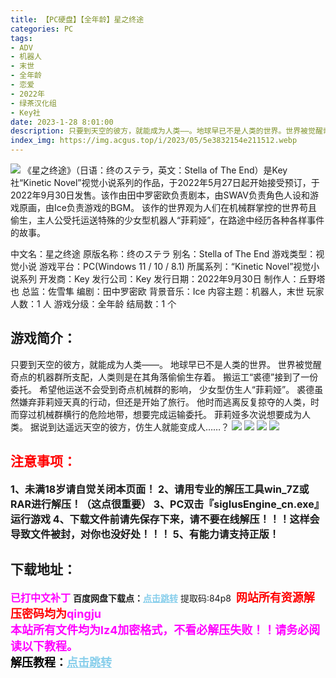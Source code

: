 ```yaml
---
title: 【PC硬盘】【全年龄】星之终途
categories: PC
tags:
- ADV
- 机器人
- 末世
- 全年龄
- 恋爱
- 2022年
- 绿茶汉化组
- Key社
date: 2023-1-28 8:01:00
description: 只要到天空的彼方，就能成为人类――。地球早已不是人类的世界。世界被觉醒奇点的机器群所支配，人类则是在其角落偷偷生存着。
index_img: https://img.acgus.top/i/2023/05/5e3832154e211512.webp
---
```

![](https://img.acgus.top/i/2023/05/5e3832154e211512.webp)
《星之终途》（日语：终のステラ，英文：Stella of The End）是Key社“Kinetic Novel”视觉小说系列的作品，于2022年5月27日起开始接受预订，于2022年9月30日发售。该作由田中罗密欧负责剧本，由SWAV负责角色人设和游戏原画，由Ice负责游戏的BGM。
该作的世界观为人们在机械群掌控的世界苟且偷生，主人公受托运送特殊的少女型机器人“菲莉娅”，在路途中经历各种各样事件的故事。

中文名：星之终途 
原版名称：终のステラ
别名：Stella of The End
游戏类型：视觉小说
游戏平台：PC(Windows 11 / 10 / 8.1)
所属系列：“Kinetic Novel”视觉小说系列
开发商：Key
发行公司：Key
发行日期：2022年9月30日
制作人：丘野塔也
总监：佐雪隼
编剧：田中罗密欧
背景音乐：Ice
内容主题：机器人，末世
玩家人数：1 人
游戏分级：全年龄
结局数：1 个

## 游戏简介：
只要到天空的彼方，就能成为人类――。
地球早已不是人类的世界。
世界被觉醒奇点的机器群所支配，人类则是在其角落偷偷生存着。
搬运工“裘德”接到了一份委托。
希望他运送不会受到奇点机械群的影响， 少女型仿生人“菲莉娅”。
裘德虽然嫌弃菲莉娅天真的行动，但还是开始了旅行。
他时而逃离反复掠夺的人类，时而穿过机械群横行的危险地带，想要完成运输委托。
菲莉娅多次说想要成为人类。
据说到达遥远天空的彼方，仿生人就能变成人……？
![](https://img.acgus.top/i/2023/05/d67fcc60ca211535.webp)
![](https://img.acgus.top/i/2023/05/a6b92ae48b211526.webp)
![](https://img.acgus.top/i/2023/05/1f0d0f1ddf211520.webp)
![](https://img.acgus.top/i/2023/05/d67fcc60ca211535.webp)





## <font color=#FF0000 >注意事项：</font>
<font size=3><b>1、未满18岁请自觉关闭本页面！
2、请用专业的解压工具win_7Z或RAR进行解压！（这点很重要）
3、PC双击『sigIusEngine_cn.exe』运行游戏
4、下载文件前请先保存下来，请不要在线解压！！！这样会导致文件被封，对你也没好处！！！
5、有能力请支持正版！</b></font>

## 下载地址：
<font color=#FF00FF size=3><b>已打中文补丁</b></font>
<b>百度网盘下载点：</b><a href="https://pan.baidu.com/s/1R90850jfrfceqMrOtY8MCw?pwd=84p8" style="color: #87CEEB;"><b>点击跳转</b></a> 提取码:84p8
<a style="padding: 0" href="https://post.qingju.org/AD/"><img style="max-width:100%" src="https://img.acgus.top/i/2024/07/478f689b8021d8d499ab43d21acf137a.gif" alt=""></a>
<b><font color=#FF0000 size=4>网站所有资源解压密码均为</b></font><b><font color=#FF00FF size=4>qingju</font><font color=#FF0000 ></font></b><br><b><font color=#FF00FF size=4>本站所有文件均为lz4加密格式，不看必解压失败！！请务必阅读以下教程。</b></font><br><b><font color=#000 size=4>解压教程：</b><a href="https://post.qingju.org/tutorial/000/" style="color: #87CEEB;"><b>点击跳转</b></a>